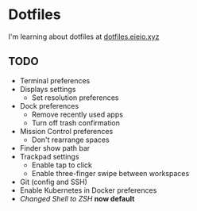 # Dotfiles

I'm learning about dotfiles at [dotfiles.eieio.xyz](http://dotfiles.eieio.xyz)

## TODO

- Terminal preferences
- Displays settings
  - Set resolution preferences
- Dock preferences
  - Remove recently used apps
  - Turn off trash confirmation
- Mission Control preferences
  - Don't rearrange spaces
- Finder show path bar
- Trackpad settings
  - Enable tap to click
  - Enable three-finger swipe between workspaces
- Git (config and SSH)
- Enable Kubernetes in Docker preferences
- _Changed Shell to ZSH_ **now default**
